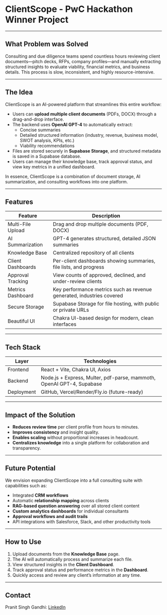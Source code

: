 # ClientScope - **PwC Hackathon Winner Project**

---

## What Problem was Solved

Consulting and due diligence teams spend countless hours reviewing client documents—pitch decks, RFPs, company profiles—and manually extracting structured insights to evaluate viability, financial metrics, and business details. This process is slow, inconsistent, and highly resource-intensive.

---

## The Idea

ClientScope is an AI-powered platform that streamlines this entire workflow:

- Users can **upload multiple client documents** (PDFs, DOCX) through a drag-and-drop interface.
- The backend uses **OpenAI GPT-4** to automatically extract:
  - Concise summaries
  - Detailed structured information (industry, revenue, business model, SWOT analysis, KPIs, etc.)
  - Viability recommendations
- Files are stored securely in **Supabase Storage**, and structured metadata is saved in a Supabase database.
- Users can manage their knowledge base, track approval status, and view key metrics in a unified dashboard.

In essence, ClientScope is a combination of document storage, AI summarization, and consulting workflows into one platform.

---

## Features

| Feature                              | Description                                                                                          |
|--------------------------------------|------------------------------------------------------------------------------------------------------|
| Multi-File Upload                    | Drag and drop multiple documents (PDF, DOCX)                                                        |
| AI Summarization                     | GPT-4 generates structured, detailed JSON summaries                                                 |
| Knowledge Base                       | Centralized repository of all clients                                                               |
| Client Dashboards                    | Per-client dashboards showing summaries, file lists, and progress                                   |
| Approval Tracking                    | View counts of approved, declined, and under-review clients                                         |
| Metrics Dashboard                    | Key performance metrics such as revenue generated, industries covered                               |
| Secure Storage                       | Supabase Storage for file hosting, with public or private URLs                                      |
| Beautiful UI                         | Chakra UI-based design for modern, clean interfaces                                                 |

---

## Tech Stack

| Layer     | Technologies                                                                 |
|-----------|------------------------------------------------------------------------------|
| Frontend  | React + Vite, Chakra UI, Axios                                              |
| Backend   | Node.js + Express, Multer, pdf-parse, mammoth, OpenAI GPT-4, Supabase       |
| Deployment| GitHub, Vercel/Render/Fly.io (future-ready)                                 |

---

## Impact of the Solution

- **Reduces review time** per client profile from hours to minutes.
- **Improves consistency** and insight quality.
- **Enables scaling** without proportional increases in headcount.
- **Centralizes knowledge** into a single platform for collaboration and transparency.

---

## Future Potential

We envision expanding ClientScope into a full consulting suite with capabilities such as:

- Integrated **CRM workflows**
- Automatic **relationship mapping** across clients
- **RAG-based question answering** over all stored client content
- **Custom analytics dashboards** for individual consultants
- **Approval workflows and audit trails**
- API integrations with Salesforce, Slack, and other productivity tools

---

## How to Use

1. Upload documents from the **Knowledge Base** page.
2. The AI will automatically process and summarize each file.
3. View structured insights in the **Client Dashboard**.
4. Track approval status and performance metrics in the **Dashboard**.
5. Quickly access and review any client’s information at any time.

---

## Contact

Pranit Singh Gandhi: [LinkedIn](https://www.linkedin.com/in/pranit-gandhi/)
